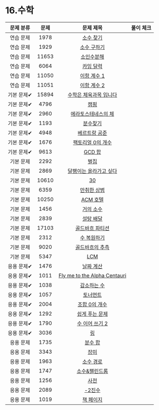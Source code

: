 # 16.수학

| 문제 분류  |  문제   |                                   문제 제목                                    | 풀이 체크 |
|:------:|:-----:|:--------------------------------------------------------------------------:|:-----:|
| 연습 문제  | 1978  |               [소수 찾기](https://www.acmicpc.net/problem/1978)                |       |
| 연습 문제  | 1929  |               [소수 구하기](https://www.acmicpc.net/problem/1929)               |       |
| 연습 문제  | 11653 |               [소인수분해](https://www.acmicpc.net/problem/11653)               |       |
| 연습 문제  | 6064  |               [카잉 달력](https://www.acmicpc.net/problem/6064)                |       |
| 연습 문제  | 11050 |              [이항 계수 1](https://www.acmicpc.net/problem/11050)              |       |
| 연습 문제  | 11051 |              [이항 계수 2](https://www.acmicpc.net/problem/11051)              |       |
| 기본 문제✔ | 15894 |           [수학은 체육과목 입니다](https://www.acmicpc.net/problem/15894)            |       |
| 기본 문제✔ | 4796  |                 [캠핑](https://www.acmicpc.net/problem/4796)                 |       |
| 기본 문제✔ | 2960  |             [에라토스테네스의 체](https://www.acmicpc.net/problem/2960)             |       |
| 기본 문제✔ | 1193  |                [분수찾기](https://www.acmicpc.net/problem/1193)                |       |
| 기본 문제✔ | 4948  |              [베르트랑 공준](https://www.acmicpc.net/problem/4948)               |       |
| 기본 문제✔ | 1676  |             [팩토리얼 0의 개수](https://www.acmicpc.net/problem/1676)             |       |
| 기본 문제✔ | 9613  |               [GCD 합](https://www.acmicpc.net/problem/9613)                |       |
| 기본 문제  | 2292  |                 [벌집](https://www.acmicpc.net/problem/2292)                 |       |
| 기본 문제  | 2869  |            [달팽이는 올라가고 싶다](https://www.acmicpc.net/problem/2869)            |       |
| 기본 문제  | 10610 |                [30](https://www.acmicpc.net/problem/10610)                 |       |
| 기본 문제  | 6359  |               [만취한 상범](https://www.acmicpc.net/problem/6359)               |       |
| 기본 문제  | 10250 |              [ACM 호텔](https://www.acmicpc.net/problem/10250)               |       |
| 기본 문제  | 1456  |               [거의 소수](https://www.acmicpc.net/problem/1456)                |       |
| 기본 문제  | 2839  |               [설탕 배달](https://www.acmicpc.net/problem/2839)                |       |
| 기본 문제  | 17103 |             [골드바흐 파티션](https://www.acmicpc.net/problem/17103)              |       |
| 기본 문제  | 2312  |               [수 복원하기](https://www.acmicpc.net/problem/2312)               |       |
| 기본 문제  | 9020  |              [골드바흐의 추측](https://www.acmicpc.net/problem/9020)              |       |
| 기본 문제  | 5347  |                [LCM](https://www.acmicpc.net/problem/5347)                 |       |
| 응용 문제✔ | 1476  |               [날짜 계산](https://www.acmicpc.net/problem/1476)                |       |
| 응용 문제✔ | 1011  | [Fly me to the Alpha Centauri](https://www.acmicpc.net/problem/101111.cpp) |
| 응용 문제✔ | 1038  |               [감소하는 수](https://www.acmicpc.net/problem/1038)               |       |
| 응용 문제✔ | 1057  |                [토너먼트](https://www.acmicpc.net/problem/1057)                |       |
| 응용 문제✔ | 2004  |              [조합 0의 개수](https://www.acmicpc.net/problem/2004)              |       |
| 응용 문제✔ | 1292  |              [쉽게 푸는 문제](https://www.acmicpc.net/problem/1292)              |       |
| 응용 문제✔ | 1790  |             [수 이어 쓰기 2](https://www.acmicpc.net/problem/1790)              |       |
| 응용 문제✔ | 3036  |                 [링](https://www.acmicpc.net/problem/3036)                  |       |
| 응용 문제  | 1735  |                [분수 합](https://www.acmicpc.net/problem/1735)                |       |
| 응용 문제  | 3343  |                 [장미](https://www.acmicpc.net/problem/3343)                 |       |
| 응용 문제  | 1963  |               [소수 경로](https://www.acmicpc.net/problem/1963)                |       |
| 응용 문제  | 1747  |            [소수&amp;팰린드롬](https://www.acmicpc.net/problem/1747)             |       |
| 응용 문제  | 1256  |                 [사전](https://www.acmicpc.net/problem/1256)                 |       |
| 응용 문제  | 2089  |                [-2진수](https://www.acmicpc.net/problem/2089)                |       |
| 응용 문제  | 1019  |               [책 페이지](https://www.acmicpc.net/problem/1019)                |       |